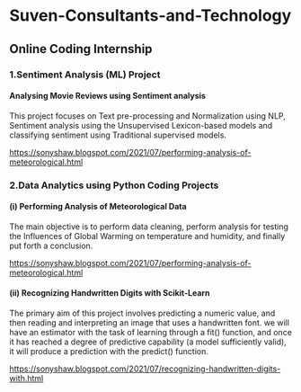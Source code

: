 # Suven-Consultants-and-Technology
## Online Coding Internship

### 1.Sentiment Analysis (ML) Project

#### Analysing Movie Reviews using Sentiment analysis

This project focuses on Text pre-processing and Normalization using NLP, Sentiment analysis using the Unsupervised Lexicon-based models and classifying sentiment using Traditional supervised models.

https://sonyshaw.blogspot.com/2021/07/performing-analysis-of-meteorological.html
### 2.Data Analytics using Python Coding Projects
#### (i) Performing Analysis of Meteorological Data

The main objective is to perform data cleaning, perform analysis for testing the Influences of Global Warming on temperature and humidity, and finally put forth a conclusion.

https://sonyshaw.blogspot.com/2021/07/performing-analysis-of-meteorological.html
#### (ii) Recognizing Handwritten Digits with Scikit-Learn

The primary aim of this project involves predicting a numeric value, and then reading and interpreting an image that uses a handwritten font.
we will have an estimator with the task of learning through a fit() function, and once it has reached a degree of predictive capability (a model sufficiently valid), it will produce a prediction with the predict() function. 

https://sonyshaw.blogspot.com/2021/07/recognizing-handwritten-digits-with.html
